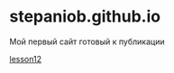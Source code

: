 # stepaniob.github.io
Мой первый сайт готовый к публикации


[lesson12](https://stepaniob.github.io/project1 " its me")
